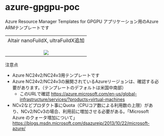 # azure-gpgpu-poc
Azure Resource Manager Templates for GPGPU アプリケーション用のAzure ARMテンプレートです

<table>
<td align="center">
Altair nanoFuildX, ultraFuildX追加
<br><br>
<a href="https://portal.azure.com/#create/Microsoft.Template/uri/https%3A%2F%2Fraw.githubusercontent.com%2Fhirtanak%2Fazure-gpgpu-poc-general%2Fmaster%2Fazuredeploy_gpgpu01.json" target="_blank">
    <img src="http://azuredeploy.net/deploybutton.png" />
</a>
</td></tr>
</table>

注意点
- Azure NC24v2/NC24v3用テンプレートです
- Azure NC24v2/NC24v3の展開されているAzureリージョンは、確認する必要があります。（テンプレートのデフォルトは米国中南部）
	- このURLで確認 https://azure.microsoft.com/en-us/global-infrastructure/services/?products=virtual-machines
- NCv2などプロダクト事にQuota（CPUコア数による利用数の上限）があり、NCv2/NCv3の場合、利用前に増加させる必要がある。「Microsoft Azure のクォータ増加について」　https://blogs.msdn.microsoft.com/dsazurejp/2013/10/22/microsoft-azure/
